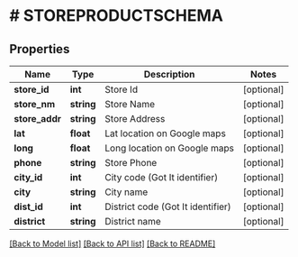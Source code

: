 # # STOREPRODUCTSCHEMA

## Properties

Name | Type | Description | Notes
------------ | ------------- | ------------- | -------------
**store_id** | **int** | Store Id | [optional]
**store_nm** | **string** | Store Name | [optional]
**store_addr** | **string** | Store Address | [optional]
**lat** | **float** | Lat location on Google maps | [optional]
**long** | **float** | Long location on Google maps | [optional]
**phone** | **string** | Store Phone | [optional]
**city_id** | **int** | City code (Got It identifier) | [optional]
**city** | **string** | City name | [optional]
**dist_id** | **int** | District code (Got It identifier) | [optional]
**district** | **string** | District name | [optional]

[[Back to Model list]](../../README.md#models) [[Back to API list]](../../README.md#endpoints) [[Back to README]](../../README.md)
